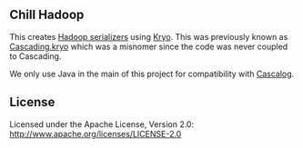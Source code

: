 ## Chill Hadoop

This creates [Hadoop serializers](http://hadoop.apache.org/docs/r1.1.2/api/org/apache/hadoop/io/serializer/Serialization.html)
using [Kryo](https://code.google.com/p/kryo/). This was previously known as
[Cascading.kryo](https://github.com/Cascading/cascading.kryo/) which was a misnomer since the code
was never coupled to Cascading.

We only use Java in the main of this project for compatibility with
[Cascalog](https://github.com/nathanmarz/cascalog).

## License

Licensed under the Apache License, Version 2.0: http://www.apache.org/licenses/LICENSE-2.0
